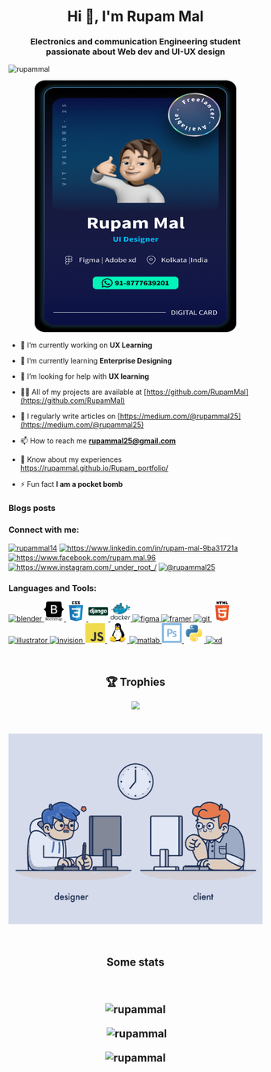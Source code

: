 <h1 align="center">Hi 👋, I'm Rupam Mal</h1>
<h3 align="center">Electronics and communication Engineering student passionate about Web dev and UI-UX design</h3>

<p align="left"> <img src="https://komarev.com/ghpvc/?username=rupammal&label=Profile%20views&color=0e75b6&style=flat" alt="rupammal" /> </p>

<p align="center"> <img src="profile-card-responsive.png" alt="rupammal" height="500" width="400" /> </p>



- 🔭 I’m currently working on **UX Learning**

- 🌱 I’m currently learning **Enterprise Designing**

- 🤝 I’m looking for help with **UX learning**

- 👨‍💻 All of my projects are available at [https://github.com/RupamMal](https://github.com/RupamMal)

- 📝 I regularly write articles on [https://medium.com/@rupammal25](https://medium.com/@rupammal25)

- 📫 How to reach me **rupammal25@gmail.com**

- 📄 Know about my experiences https://rupammal.github.io/Rupam_portfolio/

- ⚡ Fun fact **I am a pocket bomb**

### Blogs posts
<!-- BLOG-POST-LIST:START -->
<!-- BLOG-POST-LIST:END -->

<h3 align="left">Connect with me:</h3>
<p align="left">
<a href="https://twitter.com/rupammal14" target="blank"><img align="center" src="https://raw.githubusercontent.com/rahuldkjain/github-profile-readme-generator/master/src/images/icons/Social/twitter.svg" alt="rupammal14" height="30" width="40" /></a>
<a href="https://linkedin.com/in/https://www.linkedin.com/in/rupam-mal-9ba31721a" target="blank"><img align="center" src="https://raw.githubusercontent.com/rahuldkjain/github-profile-readme-generator/master/src/images/icons/Social/linked-in-alt.svg" alt="https://www.linkedin.com/in/rupam-mal-9ba31721a" height="30" width="40" /></a>
<a href="https://fb.com/https://www.facebook.com/rupam.mal.96" target="blank"><img align="center" src="https://raw.githubusercontent.com/rahuldkjain/github-profile-readme-generator/master/src/images/icons/Social/facebook.svg" alt="https://www.facebook.com/rupam.mal.96" height="30" width="40" /></a>
<a href="https://instagram.com/https://www.instagram.com/_under_root_/" target="blank"><img align="center" src="https://raw.githubusercontent.com/rahuldkjain/github-profile-readme-generator/master/src/images/icons/Social/instagram.svg" alt="https://www.instagram.com/_under_root_/" height="30" width="40" /></a>
<a href="https://medium.com/@rupammal25" target="blank"><img align="center" src="https://raw.githubusercontent.com/rahuldkjain/github-profile-readme-generator/master/src/images/icons/Social/medium.svg" alt="@rupammal25" height="30" width="40" /></a>
</p>

<h3 align="left">Languages and Tools:</h3>
<p align="left"> <a href="https://www.blender.org/" target="_blank" rel="noreferrer"> <img src="https://download.blender.org/branding/community/blender_community_badge_white.svg" alt="blender" width="40" height="40"/> </a> <a href="https://getbootstrap.com" target="_blank" rel="noreferrer"> <img src="https://raw.githubusercontent.com/devicons/devicon/master/icons/bootstrap/bootstrap-plain-wordmark.svg" alt="bootstrap" width="40" height="40"/> </a> <a href="https://www.w3schools.com/css/" target="_blank" rel="noreferrer"> <img src="https://raw.githubusercontent.com/devicons/devicon/master/icons/css3/css3-original-wordmark.svg" alt="css3" width="40" height="40"/> </a> <a href="https://www.djangoproject.com/" target="_blank" rel="noreferrer"> <img src="https://raw.githubusercontent.com/devicons/devicon/master/icons/django/django-original.svg" alt="django" width="40" height="40"/> </a> <a href="https://www.docker.com/" target="_blank" rel="noreferrer"> <img src="https://raw.githubusercontent.com/devicons/devicon/master/icons/docker/docker-original-wordmark.svg" alt="docker" width="40" height="40"/> </a> <a href="https://www.figma.com/" target="_blank" rel="noreferrer"> <img src="https://www.vectorlogo.zone/logos/figma/figma-icon.svg" alt="figma" width="40" height="40"/> </a> <a href="https://www.framer.com/" target="_blank" rel="noreferrer"> <img src="https://www.vectorlogo.zone/logos/framer/framer-icon.svg" alt="framer" width="40" height="40"/> </a> <a href="https://git-scm.com/" target="_blank" rel="noreferrer"> <img src="https://www.vectorlogo.zone/logos/git-scm/git-scm-icon.svg" alt="git" width="40" height="40"/> </a> <a href="https://www.w3.org/html/" target="_blank" rel="noreferrer"> <img src="https://raw.githubusercontent.com/devicons/devicon/master/icons/html5/html5-original-wordmark.svg" alt="html5" width="40" height="40"/> </a> <a href="https://www.adobe.com/in/products/illustrator.html" target="_blank" rel="noreferrer"> <img src="https://www.vectorlogo.zone/logos/adobe_illustrator/adobe_illustrator-icon.svg" alt="illustrator" width="40" height="40"/> </a> <a href="https://www.invisionapp.com/" target="_blank" rel="noreferrer"> <img src="https://www.vectorlogo.zone/logos/invisionapp/invisionapp-icon.svg" alt="invision" width="40" height="40"/> </a> <a href="https://developer.mozilla.org/en-US/docs/Web/JavaScript" target="_blank" rel="noreferrer"> <img src="https://raw.githubusercontent.com/devicons/devicon/master/icons/javascript/javascript-original.svg" alt="javascript" width="40" height="40"/> </a> <a href="https://www.linux.org/" target="_blank" rel="noreferrer"> <img src="https://raw.githubusercontent.com/devicons/devicon/master/icons/linux/linux-original.svg" alt="linux" width="40" height="40"/> </a> <a href="https://www.mathworks.com/" target="_blank" rel="noreferrer"> <img src="https://upload.wikimedia.org/wikipedia/commons/2/21/Matlab_Logo.png" alt="matlab" width="40" height="40"/> </a> <a href="https://www.photoshop.com/en" target="_blank" rel="noreferrer"> <img src="https://raw.githubusercontent.com/devicons/devicon/master/icons/photoshop/photoshop-line.svg" alt="photoshop" width="40" height="40"/> </a> <a href="https://www.python.org" target="_blank" rel="noreferrer"> <img src="https://raw.githubusercontent.com/devicons/devicon/master/icons/python/python-original.svg" alt="python" width="40" height="40"/> </a> <a href="https://www.adobe.com/products/xd.html" target="_blank" rel="noreferrer"> <img src="https://cdn.worldvectorlogo.com/logos/adobe-xd.svg" alt="xd" width="40" height="40"/> </a> </p>

<br>

</p>
<h2 align="center">🏆 Trophies</h2></a>
<p align="center"> <img width=800 src="https://github-profile-trophy.vercel.app/?username=rupammal&margin-w=30&theme=onedark&row=1"/>
</p>
<br>

<p align="center"> <img src="d2.gif" /> </p>
<br>

<p><h2 align="center">Some stats</he></p>

<br>

<p><img align="center" src="https://github-readme-stats.vercel.app/api/top-langs?username=rupammal&show_icons=true&locale=en&layout=compact&theme=radical" alt="rupammal" /></p>


<p>&nbsp;<img align="center" src="https://github-readme-stats.vercel.app/api?username=rupammal&show_icons=true&locale=en&theme=radical" alt="rupammal" /></p>

<p><img align="center" src="https://github-readme-streak-stats.herokuapp.com/?user=rupammal&theme=radical" alt="rupammal" /></p>

<br>

